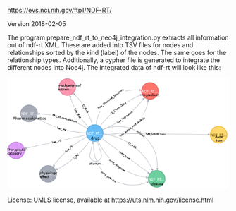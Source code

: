 https://evs.nci.nih.gov/ftp1/NDF-RT/

Version 2018-02-05

The program prepare_ndf_rt_to_neo4j_integration.py extracts all information out of ndf-rt XML. These are added into TSV files for nodes and relationships sorted by the kind (label) of the nodes. The same goes for the relationship types. Additionally, a cypher file is generated to integrate the different nodes into Noe4j. The integrated data of ndf-rt will look like this:

![er_diagram](ndf-rt.png)

License: UMLS license, available at https://uts.nlm.nih.gov/license.html

